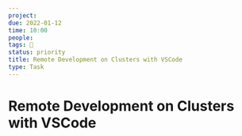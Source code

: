 ```yaml
---
project:
due: 2022-01-12
time: 10:00
people:
tags: 🧨
status: priority
title: Remote Development on Clusters with VSCode
type: Task
---
```


# Remote Development on Clusters with VSCode
